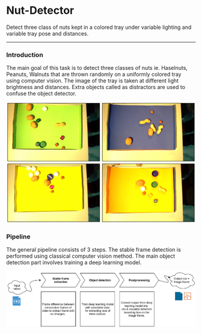 # Nut-Detector
Detect three class of nuts kept in a colored tray under variable lighting and variable tray pose and distances. 

---
### Introduction
The main goal of this task is to detect three classes of nuts ie. Haselnuts, Peanuts, Walnuts that are thrown randomly on a uniformly colored tray using computer vision. The image of the tray is taken at different light brightness and distances.
Extra objects called as distractors are used to confuse the object detector. 

<img src="/images/dataset.jpg" width="800"></img>


### Pipeline

The general pipeline consists of 3 steps. The stable frame detection is performed using classical computer vision method. The main object detection part involves training a deep learning model.

<img src="/images/Camera.png" width="800"></img>
